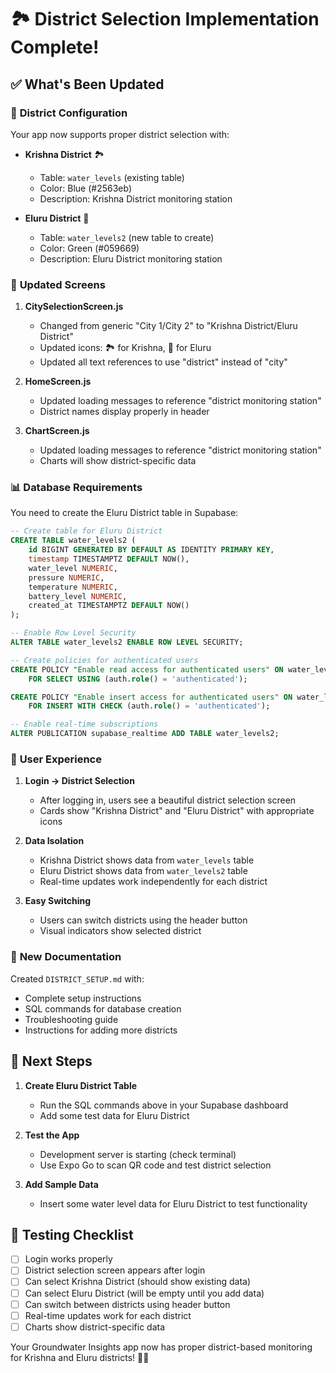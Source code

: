 # 🏞️ District Selection Implementation Complete!

## ✅ What's Been Updated

### 🎯 **District Configuration**
Your app now supports proper district selection with:

- **Krishna District** 🏞️
  - Table: `water_levels` (existing table)
  - Color: Blue (#2563eb)
  - Description: Krishna District monitoring station

- **Eluru District** 🌾  
  - Table: `water_levels2` (new table to create)
  - Color: Green (#059669)
  - Description: Eluru District monitoring station

### 📱 **Updated Screens**

1. **CitySelectionScreen.js**
   - Changed from generic "City 1/City 2" to "Krishna District/Eluru District"
   - Updated icons: 🏞️ for Krishna, 🌾 for Eluru
   - Updated all text references to use "district" instead of "city"

2. **HomeScreen.js**
   - Updated loading messages to reference "district monitoring station"
   - District names display properly in header

3. **ChartScreen.js**
   - Updated loading messages to reference "district monitoring station"
   - Charts will show district-specific data

### 📊 **Database Requirements**

You need to create the Eluru District table in Supabase:

```sql
-- Create table for Eluru District
CREATE TABLE water_levels2 (
    id BIGINT GENERATED BY DEFAULT AS IDENTITY PRIMARY KEY,
    timestamp TIMESTAMPTZ DEFAULT NOW(),
    water_level NUMERIC,
    pressure NUMERIC,
    temperature NUMERIC,
    battery_level NUMERIC,
    created_at TIMESTAMPTZ DEFAULT NOW()
);

-- Enable Row Level Security
ALTER TABLE water_levels2 ENABLE ROW LEVEL SECURITY;

-- Create policies for authenticated users
CREATE POLICY "Enable read access for authenticated users" ON water_levels2
    FOR SELECT USING (auth.role() = 'authenticated');

CREATE POLICY "Enable insert access for authenticated users" ON water_levels2
    FOR INSERT WITH CHECK (auth.role() = 'authenticated');

-- Enable real-time subscriptions
ALTER PUBLICATION supabase_realtime ADD TABLE water_levels2;
```

### 🎨 **User Experience**

1. **Login → District Selection**
   - After logging in, users see a beautiful district selection screen
   - Cards show "Krishna District" and "Eluru District" with appropriate icons

2. **Data Isolation**
   - Krishna District shows data from `water_levels` table
   - Eluru District shows data from `water_levels2` table
   - Real-time updates work independently for each district

3. **Easy Switching**
   - Users can switch districts using the header button
   - Visual indicators show selected district

### 📁 **New Documentation**

Created `DISTRICT_SETUP.md` with:
- Complete setup instructions
- SQL commands for database creation
- Troubleshooting guide
- Instructions for adding more districts

## 🚀 **Next Steps**

1. **Create Eluru District Table**
   - Run the SQL commands above in your Supabase dashboard
   - Add some test data for Eluru District

2. **Test the App**
   - Development server is starting (check terminal)
   - Use Expo Go to scan QR code and test district selection

3. **Add Sample Data**
   - Insert some water level data for Eluru District to test functionality

## 🎯 **Testing Checklist**

- [ ] Login works properly
- [ ] District selection screen appears after login
- [ ] Can select Krishna District (should show existing data)
- [ ] Can select Eluru District (will be empty until you add data)
- [ ] Can switch between districts using header button
- [ ] Real-time updates work for each district
- [ ] Charts show district-specific data

Your Groundwater Insights app now has proper district-based monitoring for Krishna and Eluru districts! 🌊📍
